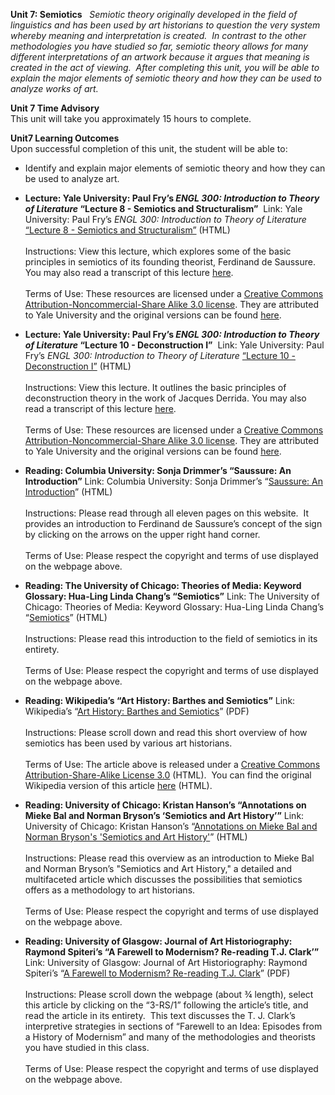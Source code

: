**Unit 7: Semiotics** <span id="7"></span> 
*Semiotic theory originally developed in the field of linguistics and
has been used by art historians to question the very system whereby
meaning and interpretation is created.  In contrast to the other
methodologies you have studied so far, semiotic theory allows for many
different interpretations of an artwork because it argues that meaning
is created in the act of viewing.  After completing this unit, you will
be able to explain the major elements of semiotic theory and how they
can be used to analyze works of art.*

**Unit 7 Time Advisory**  
This unit will take you approximately 15 hours to complete.

**Unit7 Learning Outcomes**  
Upon successful completion of this unit, the student will be able to:

-   Identify and explain major elements of semiotic theory and how they
    can be used to analyze art.

-   **Lecture: Yale University: Paul Fry’s *ENGL 300: Introduction to
    Theory of Literature* “Lecture 8 - Semiotics and Structuralism”**
     Link: Yale University: Paul Fry’s *ENGL 300: Introduction to Theory
    of Literature* [“Lecture 8 - Semiotics and
    Structuralism”](http://oyc.yale.edu/english/engl-300/lecture-8) (HTML)  
        
     Instructions: View this lecture, which explores some of the basic
    principles in semiotics of its founding theorist, Ferdinand de
    Saussure. You may also read a transcript of this lecture
    [here](http://oyc.yale.edu/transcript/458/engl-300).  
        
     Terms of Use: These resources are licensed under a [Creative
    Commons Attribution-Noncommercial-Share Alike 3.0
    license](http://creativecommons.org/licenses/by-nc-sa/3.0/us/). They
    are attributed to Yale University and the original versions can be
    found [here](http://oyc.yale.edu/english/engl-300/lecture-8).

-   **Lecture: Yale University: Paul Fry’s *ENGL 300: Introduction to
    Theory of Literature* “Lecture 10 - Deconstruction I”**
     Link: Yale University: Paul Fry’s *ENGL 300: Introduction to Theory
    of Literature* [“Lecture 10 - Deconstruction
    I”](http://oyc.yale.edu/english/engl-300/lecture-10) (HTML)  
        
     Instructions: View this lecture. It outlines the basic principles
    of deconstruction theory in the work of Jacques Derrida. You may
    also read a transcript of this lecture
    [here](http://oyc.yale.edu/transcript/460/engl-300).  
        
     Terms of Use: These resources are licensed under a [Creative
    Commons Attribution-Noncommercial-Share Alike 3.0
    license](http://creativecommons.org/licenses/by-nc-sa/3.0/us/). They
    are attributed to Yale University and the original versions can be
    found [here](http://oyc.yale.edu/english/engl-300/lecture-10).

-   **Reading: Columbia University: Sonja Drimmer’s “Saussure: An
    Introduction”**
    Link: Columbia University: Sonja Drimmer’s “[Saussure: An
    Introduction](http://www.learn.columbia.edu/saussure/)” (HTML)  
        
     Instructions: Please read through all eleven pages on this
    website.  It provides an introduction to Ferdinand de Saussure’s
    concept of the sign by clicking on the arrows on the upper right
    hand corner.  
        
     Terms of Use: Please respect the copyright and terms of use
    displayed on the webpage above.

-   **Reading: The University of Chicago: Theories of Media: Keyword
    Glossary: Hua-Ling Linda Chang’s “Semiotics”**
    Link: The University of Chicago: Theories of Media: Keyword
    Glossary: Hua-Ling Linda Chang’s
    “[Semiotics](http://csmt.uchicago.edu/glossary2004/semiotics.htm)”
    (HTML)  
        
     Instructions: Please read this introduction to the field of
    semiotics in its entirety.  
        
     Terms of Use: Please respect the copyright and terms of use
    displayed on the webpage above.

-   **Reading: Wikipedia’s “Art History: Barthes and Semiotics”**
    Link: Wikipedia’s “[Art History: Barthes and
    Semiotics](https://resources.saylor.org/archived/wp-content/uploads/2011/03/Wikipedias-Art-History-Barthes-and-Semiotics.pdf)”
    (PDF)  
        
     Instructions: Please scroll down and read this short overview of
    how semiotics has been used by various art historians.  
        
     Terms of Use: The article above is released under a [Creative
    Commons Attribution-Share-Alike License
    3.0](http://creativecommons.org/licenses/by-sa/3.0/) (HTML).  You
    can find the original Wikipedia version of this article
    [here](http://en.wikipedia.org/wiki/Art_history#Barthes_and_semiotics)
    (HTML).

-   **Reading: University of Chicago: Kristan Hanson’s “Annotations on
    Mieke Bal and Norman Bryson’s ‘Semiotics and Art History’”**
    Link: University of Chicago: Kristan Hanson’s “[Annotations on Mieke
    Bal and Norman Bryson's 'Semiotics and Art
    History'](http://csmt.uchicago.edu/annotations/balbryson.htm)”
    (HTML)  
        
     Instructions: Please read this overview as an introduction to Mieke
    Bal and Norman Bryson’s "Semiotics and Art History," a detailed and
    multifaceted article which discusses the possibilities that
    semiotics offers as a methodology to art historians.  
        
     Terms of Use: Please respect the copyright and terms of use
    displayed on the webpage above.

-   **Reading: University of Glasgow: Journal of Art Historiography:
    Raymond Spiteri’s “A Farewell to Modernism? Re-reading T.J.
    Clark’”**
    Link: University of Glasgow: Journal of Art Historiography: Raymond
    Spiteri’s “[A Farewell to Modernism? Re-reading T.J.
    Clark](http://arthistoriography.wordpress.com/number-3-december-2010/)”
    (PDF)  
        
     Instructions: Please scroll down the webpage (about ¾ length),
    select this article by clicking on the “3-RS/1” following the
    article’s title, and read the article in its entirety.  This text
    discusses the T. J. Clark’s interpretive strategies in sections of
    “Farewell to an Idea: Episodes from a History of Modernism” and many
    of the methodologies and theorists you have studied in this class.  
        
     Terms of Use: Please respect the copyright and terms of use
    displayed on the webpage above. 


